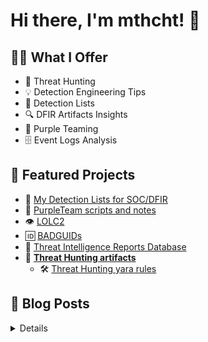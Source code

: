# Hi there, I'm mthcht! 👋

## 🕵️‍♂️ What I Offer

  - 🔭 Threat Hunting
  - 💡 Detection Engineering Tips
  - :newspaper: Detection Lists
  - 🔍 DFIR Artifacts Insights
  - :vampire: Purple Teaming
  - :file_cabinet: Event Logs Analysis

## 🚀 Featured Projects
- 📜 [My Detection Lists for SOC/DFIR](https://github.com/mthcht/awesome-lists/tree/main/Lists)
- 🧪 [PurpleTeam scripts and notes](https://github.com/mthcht/Purpleteam)
- 👁️ [LOLC2](https://github.com/lolc2/lolc2.github.io)
- 🆔 [BADGUIDs](https://github.com/BADGUIDS)
- 📖 [Threat Intelligence Reports Database](https://github.com/mthcht/ThreatIntel-Reports)
- 📂 [**Threat Hunting artifacts**](https://github.com/mthcht/ThreatHunting-Keywords)
  - 🛠️ [Threat Hunting yara rules](https://github.com/mthcht/ThreatHunting-Keywords-yara-rules)

## 🧠 Blog Posts

<details>
  
- [Threat Hunting - Suspicious Named pipes](https://medium.com/detect-fyi/threat-hunting-suspicious-named-pipes-a4206e8a4bc8)
- [Event Log Manipulations - Time slipping](https://medium.com/detect-fyi/event-log-manipulations-1-time-slipping-55bf95631c40)
- [Threat Hunting - Suspicious Service names](https://medium.com/detect-fyi/threat-hunting-suspicious-windows-service-names-2f0dceea204c)
- [Threat Hunting - Suspicious User-agents](https://medium.com/detect-fyi/threat-hunting-suspicious-user-agents-3dd764470bd0)
- [Detecting DNS over HTTPS](https://medium.com/detect-fyi/detecting-dns-over-https-30fddb55ac78)
- [Threat Hunting - Suspicious TLDs](https://medium.com/detect-fyi/threat-hunting-suspicious-tlds-a742c2adbf58)
- [OSINT - Catching my hacker via leaked datases](https://medium.com/the-first-digit/catching-my-hacker-via-leaked-databases-75f4545eb5b7)
- [Detecting DLL Hijacking techniques from HijackLibs With Splunk](https://medium.com/detect-fyi/detect-dll-hijacking-techniques-from-hijacklibs-with-splunk-c760d2e0656f)
- [How Threat Actors use Pastebin](https://medium.com/detect-fyi/how-threat-actors-use-pastebin-69a78c149ccf)
- [Detecting Phishing attempts with DNSTWIST](https://medium.com/detect-fyi/detecting-phishing-attempts-with-dnstwist-37c426b3bbb8)
- [File Integrity monitoring with Auditd](https://medium.com/detect-fyi/file-integrity-monitoring-with-auditd-b9423a52feef)
- [How Threat Actors use Github](https://medium.com/detect-fyi/how-threat-actors-use-github-bd991c11ed37)
- [Detecting Browser extensions installations](https://medium.com/@mthcht/detecting-browser-extensions-installations-e0ac2b45c46b)
- [C2 Hiding in plain sight](https://medium.com/@mthcht/c2-hiding-in-plain-sight-7a83963b9344)
- [Detecting PSEXEC and similar tools](https://medium.com/detect-fyi/detecting-psexec-and-similar-tools-c812bf3dca6c)
- [Detecting Phishing attempts with Wetransfer](https://medium.com/@mthcht/detect-phishing-attempts-with-wetransfer-7b6c87cad4a6)
- [Detecting HTML smuggling Phishing attempts](https://medium.com/detect-fyi/detecting-html-smuggling-phishing-attempts-15af824e60e4)
- More content on [Medium](https://mthcht.medium.com/) and [Twitter](https://x.com/mthcht)/[BlueSky](https://bsky.app/profile/mthcht.bsky.social)

</details>

